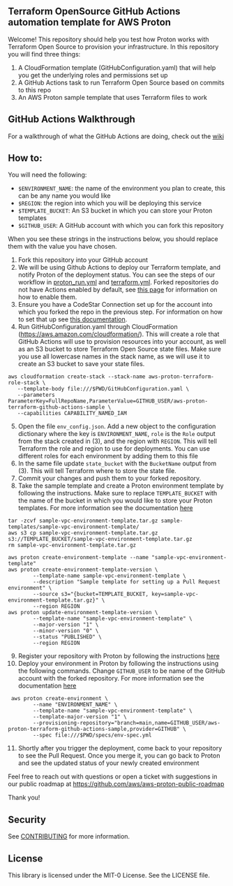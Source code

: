 ## Terraform OpenSource GitHub Actions automation template for AWS Proton

Welcome! This repository should help you test how Proton works with Terraform Open Source to provision your infrastructure. In this repository you will find three things:

1. A CloudFormation template (GitHubConfiguration.yaml) that will help you get the underlying roles and permissions set up
2. A GitHub Actions task to run Terraform Open Source based on commits to this repo
3. An AWS Proton sample template that uses Terraform files to work

## GitHub Actions Walkthrough
For a walkthrough of what the GitHub Actions are doing, check out the [wiki](https://github.com/aws-samples/aws-proton-terraform-github-actions-sample/wiki)

## How to:

You will need the following:
- `$ENVIRONMENT_NAME`: the name of the environment you plan to create, this can be any name you would like
- `$REGION`: the region into which you will be deploying this service
- `$TEMPLATE_BUCKET`: An S3 bucket in which you can store your Proton templates
- `$GITHUB_USER`: A GitHub account with which you can fork this repository

When you see these strings in the instructions below, you should replace them with the value you have chosen.

1. Fork this repository into your GitHub account
2. We will be using Github Actions to deploy our Terraform template, and notify Proton of the deployment status. You can see the steps of our workflow in [proton_run.yml](https://github.com/aws-samples/aws-proton-terraform-github-actions-sample/blob/main/.github/workflows/proton_run.yml) and [terraform.yml](https://github.com/aws-samples/aws-proton-terraform-github-actions-sample/blob/main/.github/workflows/terraform.yml). Forked repositories do not have Actions enabled by default, see [this page](https://docs.github.com/en/repositories/managing-your-repositorys-settings-and-features/enabling-features-for-your-repository/managing-github-actions-settings-for-a-repository) for information on how to enable them.
3. Ensure you have a CodeStar Connection set up for the account into which you
   forked the repo in the previous step. For information on how to set that up see [this documentation](https://docs.aws.amazon.com/dtconsole/latest/userguide/connections-create.html).
4. Run GitHubConfiguration.yaml through CloudFormation (https://aws.amazon.com/cloudformation/). This will create a role that GitHub Actions will use to provision resources into your account, as well as an S3 bucket to store Terraform Open Source state files. Make sure you use all lowercase names in the stack name, as we will use it to create an S3 bucket to save your state files.
```
aws cloudformation create-stack --stack-name aws-proton-terraform-role-stack \
   --template-body file:///$PWD/GitHubConfiguration.yaml \
   --parameters ParameterKey=FullRepoName,ParameterValue=GITHUB_USER/aws-proton-terraform-github-actions-sample \
   --capabilities CAPABILITY_NAMED_IAM
```
5. Open the file `env_config.json`. Add a new object to the configuration dictionary where the key is `ENVIRONMENT_NAME`, `role` is the `Role` output from the stack created in (3), and the region with `REGION`. This will tell Terraform the role and region to use for deployments. You can use different roles for each environment by adding them to this file
6. In the same file update `state_bucket` with the `BucketName` output from (3). This will tell Terraform where to store the state file.
7. Commit your changes and push them to your forked repository.
8. Take the sample template and create a Proton environment template by following the instructions. Make sure to replace `TEMPLATE_BUCKET` with the name of the bucket in which you would like to store your Proton templates. For more information see the documentation [here](https://docs.aws.amazon.com/proton/latest/adminguide/template-create.html)
```
tar -zcvf sample-vpc-environment-template.tar.gz sample-templates/sample-vpc-environment-template/
aws s3 cp sample-vpc-environment-template.tar.gz s3://TEMPLATE_BUCKET/sample-vpc-environment-template.tar.gz
rm sample-vpc-environment-template.tar.gz

aws proton create-environment-template --name "sample-vpc-environment-template"
aws proton create-environment-template-version \
        --template-name sample-vpc-environment-template \
        --description "Sample template for setting up a Pull Request environment" \
        --source s3="{bucket=TEMPLATE_BUCKET, key=sample-vpc-environment-template.tar.gz}" \
        --region REGION
aws proton update-environment-template-version \
        --template-name "sample-vpc-environment-template" \
        --major-version "1" \
        --minor-version "0" \
        --status "PUBLISHED" \
        --region REGION
```
9. Register your repository with Proton by following the instructions [here](https://docs.aws.amazon.com/proton/latest/adminguide/ag-create-repo.html)
10. Deploy your environment in Proton by following the instructions using the following commands. Change `GITHUB_USER` to be name of the GitHub account with the forked repository. For more information see the documentation [here](https://docs.aws.amazon.com/proton/latest/adminguide/ag-create-env.html#ag-create-env-pull-request)
```
 aws proton create-environment \
        --name "ENVIRONMENT_NAME" \
        --template-name "sample-vpc-environment-template" \
        --template-major-version "1" \
        --provisioning-repository="branch=main,name=GITHUB_USER/aws-proton-terraform-github-actions-sample,provider=GITHUB" \
        --spec file:///$PWD/specs/env-spec.yml
```
11. Shortly after you trigger the deployment, come back to your repository to see the Pull Request. Once you merge it, you can go back to Proton and see the updated status of your newly created environment

Feel free to reach out with questions or open a ticket with suggestions in our public roadmap at https://github.com/aws/aws-proton-public-roadmap

Thank you!


## Security

See [CONTRIBUTING](CONTRIBUTING.md#security-issue-notifications) for more information.

## License

This library is licensed under the MIT-0 License. See the LICENSE file.

